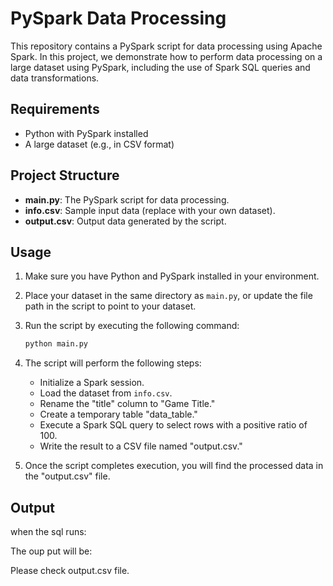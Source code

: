 # PySpark Data Processing

This repository contains a PySpark script for data processing using Apache Spark. In this project, we demonstrate how to perform data processing on a large dataset using PySpark, including the use of Spark SQL queries and data transformations.

## Requirements

- Python with PySpark installed
- A large dataset (e.g., in CSV format)

## Project Structure

- **main.py**: The PySpark script for data processing.
- **info.csv**: Sample input data (replace with your own dataset).
- **output.csv**: Output data generated by the script.

## Usage

1. Make sure you have Python and PySpark installed in your environment.

2. Place your dataset in the same directory as `main.py`, or update the file path in the script to point to your dataset.

3. Run the script by executing the following command:

   ```bash
   python main.py
   ```

4. The script will perform the following steps:
   - Initialize a Spark session.
   - Load the dataset from `info.csv`.
   - Rename the "title" column to "Game Title."
   - Create a temporary table "data_table."
   - Execute a Spark SQL query to select rows with a positive ratio of 100.
   - Write the result to a CSV file named "output.csv."

5. Once the script completes execution, you will find the processed data in the "output.csv" file.

## Output

when the sql runs:


The oup put will be:


Please check output.csv file.